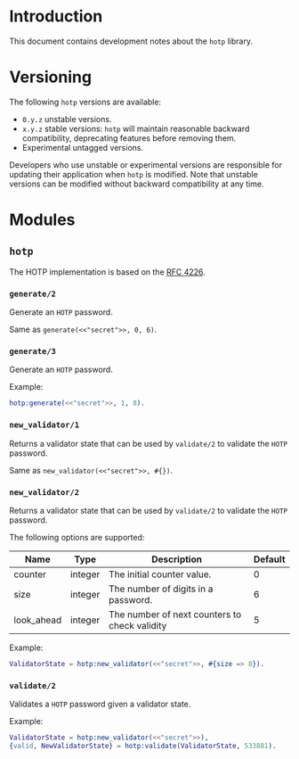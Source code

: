# Introduction
This document contains development notes about the `hotp` library.

# Versioning
The following `hotp` versions are available:
- `0.y.z` unstable versions.
- `x.y.z` stable versions: `hotp` will maintain reasonable backward
  compatibility, deprecating features before removing them.
- Experimental untagged versions.

Developers who use unstable or experimental versions are responsible for
updating their application when `hotp` is modified. Note that
unstable versions can be modified without backward compatibility at any
time.

# Modules
## `hotp`
The HOTP implementation is based on the [RFC
4226](https://tools.ietf.org/html/rfc4226).

### `generate/2`
Generate an `HOTP` password.

Same as `generate(<<"secret">>, 0, 6)`.

### `generate/3`
Generate an `HOTP` password.

Example:
```erlang
hotp:generate(<<"secret">>, 1, 8).
```

### `new_validator/1`
Returns a validator state that can be used by `validate/2` to validate
the `HOTP` password.

Same as `new_validator(<<"secret">>, #{})`.

### `new_validator/2`
Returns a validator state that can be used by `validate/2` to validate
the `HOTP` password.

The following options are supported:

| Name       | Type    | Description                                   | Default |
|------------|---------|-----------------------------------------------|---------|
| counter    | integer | The initial counter value.                    | 0       |
| size       | integer | The number of digits in a password.           | 6       |
| look_ahead | integer | The number of next counters to check validity | 5       |

Example:
```erlang
ValidatorState = hotp:new_validator(<<"secret">>, #{size => 8}).
```

### `validate/2`
Validates a `HOTP` password given a validator state.

Example:
```erlang
ValidatorState = hotp:new_validator(<<"secret">>),
{valid, NewValidatorState} = hotp:validate(ValidatorState, 533881).
```
